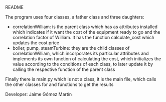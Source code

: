 README

The program uses four classes, a father class and three daughters:
* correlationWilliam: is the parent class which has as attributes installed which indicates if it want the cost of the equipment ready to go and the correlation factor of William. It has the function calculate_cost which updates the cost price
* boiler, pump, steamTurbine: they are the child classes of correlationWilliam, which incorporates its particular attributes and implements its own function of calculating the cost, which initializes the value according to the conditions of each class, to later update it by calling the respective function of the parent class

Finally there is main.py which is not a class, it is the main file, which calls the other classes for and functions to get the results

Developer: Jaime Gómez Martín